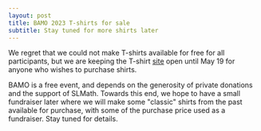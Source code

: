 ```yaml
---
layout: post
title: BAMO 2023 T-shirts for sale
subtitle: Stay tuned for more shirts later
---
```


We regret that we could not make T-shirts available for free for all participants, but we are keeping the T-shirt [site](https://www.customink.com/g/cvx0-00cq-yx3y) open until May 19 for anyone who wishes to purchase shirts.

BAMO is a free event, and depends on the generosity of private donations and the support of SLMath.  Towards this end, we hope to have a small fundraiser later where we will make some "classic" shirts from the past available for purchase, with some of the purchase price used as a fundraiser.  Stay tuned for details.

